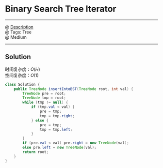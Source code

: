 # Binary Search Tree Iterator
------------------
@ [Description](https://leetcode.com/problems/binary-search-tree-iterator/)  
@ Tags: Tree  
@ Medium

------------------
## Solution
时间复杂度：$O(H)$   
空间复杂度：$O(1)$  
```java
class Solution {
    public TreeNode insertIntoBST(TreeNode root, int val) {
        TreeNode pre = root;
        TreeNode tmp = root;
        while (tmp != null) {
            if (tmp.val < val) {
                pre = tmp;
                tmp = tmp.right;
            } else {
                pre = tmp;
                tmp = tmp.left;
            }
        }
        if (pre.val < val) pre.right = new TreeNode(val);
        else pre.left = new TreeNode(val);
        return root;
    }
}
```
